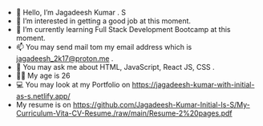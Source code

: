 - 👋 Hello, I’m Jagadeesh Kumar . S
- 👀 I’m interested in getting a good job at this moment.
- 🌱 I’m currently learning Full Stack Development Bootcamp at this moment.
- 📫 You may send mail tom my email address which is jagadeesh_2k17@proton.me .
- 💬 You may ask me about HTML, JavaScript, React JS, CSS .
- 🧔‍♂️ My age is 26
- 💻 You may look at my Portfolio on https://jagadeesh-kumar-with-initial-as-s.netlify.app/
- My resume is on https://github.com/Jagadeesh-Kumar-Initial-Is-S/My-Curriculum-Vita-CV-Resume./raw/main/Resume-2%20pages.pdf

<!---
Jagadeesh-Kumar-Initial-Is-S/Jagadeesh-Kumar-Initial-Is-S is a ✨ special ✨ repository because its `README.md` (this file) appears on your GitHub profile.
You can click the Preview link to take a look at your changes.
--->
